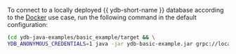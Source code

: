 To connect to a locally deployed {{ ydb-short-name }} database according to the [Docker](../../../../../quickstart.md) use case, run the following command in the default configuration:

```bash
(cd ydb-java-examples/basic_example/target && \
YDB_ANONYMOUS_CREDENTIALS=1 java -jar ydb-basic-example.jar grpc://localhost:2136?database=/local )
```
